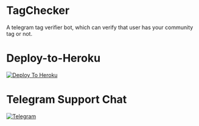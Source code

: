 # TagChecker
A telegram tag verifier bot, which can verify that user has your community tag or not.

# Deploy-to-Heroku 
[![Deploy To Heroku](https://www.herokucdn.com/deploy/button.svg)](https://heroku.com/deploy?template=https://github.com/DGABHI/TagChecker/blob/main)

# Telegram Support Chat
[![Telegram](https://img.shields.io/badge/telegram-1b77FF.svg?style=for-the-badge&logo=telegram)](https://t.me/TheTelegramChats)
